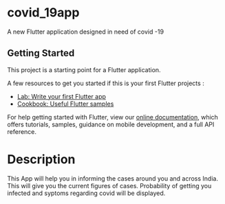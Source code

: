 # covid_19app

A new Flutter application designed in need of covid -19

## Getting Started

This project is a starting point for a Flutter application.

A few resources to get you started if this is your first Flutter projects :

- [Lab: Write your first Flutter app](https://flutter.dev/docs/get-started/codelab)
- [Cookbook: Useful Flutter samples](https://flutter.dev/docs/cookbook)

For help getting started with Flutter, view our
[online documentation](https://flutter.dev/docs), which offers tutorials,
samples, guidance on mobile development, and a full API reference.


# Description
This App will help you in informing the cases around you and across India. This will give you the current figures of cases. Probability of getting you infected and syptoms regarding covid will be displayed.
 
